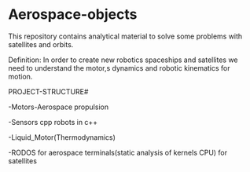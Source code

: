 # Aerospace-objects
This repository contains analytical material to solve some problems with satellites and orbits. 

Definition:
In order to create new robotics spaceships and satellites we need to understand the motor,s dynamics and robotic kinematics for motion.

PROJECT-STRUCTURE#

-Motors-Aerospace propulsion

-Sensors cpp robots in c++

-Liquid_Motor(Thermodynamics)

-RODOS for aerospace terminals(static analysis of kernels CPU) for satellites
